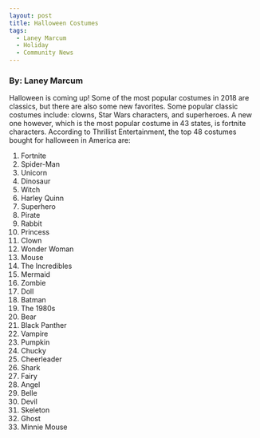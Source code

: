 ```yaml
---
layout: post
title: Halloween Costumes
tags:
  - Laney Marcum
  - Holiday
  - Community News
---
```


### By: Laney Marcum


Halloween is coming up! Some of the most popular costumes in 2018 are classics, but there are also some new favorites. Some popular classic costumes include: clowns, Star Wars characters, and superheroes. A new one however, which is the most popular costume in 43 states, is fortnite characters. According to Thrillist Entertainment, the top 48 costumes bought for halloween in America are:


1. Fortnite
2. Spider-Man
3. Unicorn
4. Dinosaur
5. Witch
6. Harley Quinn
7. Superhero
8. Pirate
9. Rabbit
10. Princess
11. Clown
12. Wonder Woman
13. Mouse
14. The Incredibles
15. Mermaid
16. Zombie
17. Doll
18. Batman
19. The 1980s
20. Bear
21. Black Panther
22. Vampire
23. Pumpkin
24. Chucky
25. Cheerleader
26. Shark
27. Fairy
28. Angel
29. Belle
30. Devil
31. Skeleton
32. Ghost
33. Minnie Mouse
